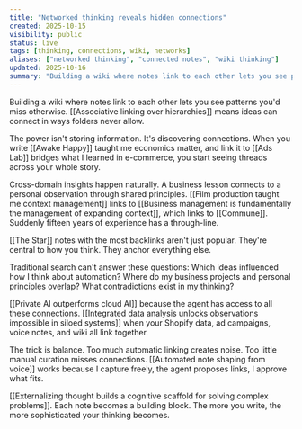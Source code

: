 ```yaml
---
title: "Networked thinking reveals hidden connections"
created: 2025-10-15
visibility: public
status: live
tags: [thinking, connections, wiki, networks]
aliases: ["networked thinking", "connected notes", "wiki thinking"]
updated: 2025-10-16
summary: "Building a wiki where notes link to each other lets you see patterns you'd miss otherwise. Cross-domain insights emerge when ideas can connect freely."
---
```


Building a wiki where notes link to each other lets you see patterns you'd miss otherwise. [[Associative linking over hierarchies]] means ideas can connect in ways folders never allow.

The power isn't storing information. It's discovering connections. When you write [[Awake Happy]] taught me economics matter, and link it to [[Ads Lab]] bridges what I learned in e-commerce, you start seeing threads across your whole story.

Cross-domain insights happen naturally. A business lesson connects to a personal observation through shared principles. [[Film production taught me context management]] links to [[Business management is fundamentally the management of expanding context]], which links to [[Commune]]. Suddenly fifteen years of experience has a through-line.

[[The Star]] notes with the most backlinks aren't just popular. They're central to how you think. They anchor everything else.

Traditional search can't answer these questions: Which ideas influenced how I think about automation? Where do my business projects and personal principles overlap? What contradictions exist in my thinking?

[[Private AI outperforms cloud AI]] because the agent has access to all these connections. [[Integrated data analysis unlocks observations impossible in siloed systems]] when your Shopify data, ad campaigns, voice notes, and wiki all link together.

The trick is balance. Too much automatic linking creates noise. Too little manual curation misses connections. [[Automated note shaping from voice]] works because I capture freely, the agent proposes links, I approve what fits.

[[Externalizing thought builds a cognitive scaffold for solving complex problems]]. Each note becomes a building block. The more you write, the more sophisticated your thinking becomes.
